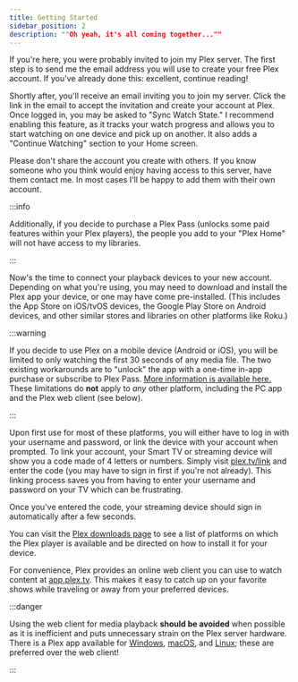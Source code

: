 ```yaml
---
title: Getting Started
sidebar_position: 2
description: ""Oh yeah, it's all coming together...""
---
```


If you're here, you were probably invited to join my Plex server. The first step is to send me the email address you will use to create your free Plex account. If you've already done this: excellent, continue reading!

Shortly after, you'll receive an email inviting you to join my server. Click the link in the email to accept the invitation and create your account at Plex. Once logged in, you may be asked to "Sync Watch State." I recommend enabling this feature, as it tracks your watch progress and allows you to start watching on one device and pick up on another. It also adds a "Continue Watching" section to your Home screen.

Please don't share the account you create with others. If you know someone who you think would enjoy having access to this server, have them contact me. In most cases I'll be happy to add them with their own account.

:::info

Additionally, if you decide to purchase a Plex Pass (unlocks some paid features within your Plex players), the people you add to your "Plex Home" will not have access to my libraries.

:::

Now's the time to connect your playback devices to your new account. Depending on what you're using, you may need to download and install the Plex app your device, or one may have come pre-installed. (This includes the App Store on iOS/tvOS devices, the Google Play Store on Android devices, and other similar stores and libraries on other platforms like Roku.)

:::warning

If you decide to use Plex on a mobile device (Android or iOS), you will be limited to only watching the first 30 seconds of any media file. The two existing workarounds are to "unlock" the app with a one-time in-app purchase or subscribe to Plex Pass. <a href="https://support.plex.tv/articles/202526943-plex-free-vs-paid/" target="_blank">More information is available here.</a> These limitations do **not** apply to *any* other platform, including the PC app and the Plex web client (see below).

:::

Upon first use for most of these platforms, you will either have to log in with your username and password, or link the device with your account when prompted. To link your account, your Smart TV or streaming device will show you a code made of 4 letters or numbers. Simply visit <a href="https://www.plex.tv/link/" target="_blank">plex.tv/link</a> and enter the code (you may have to sign in first if you're not already). This linking process saves you from having to enter your username and password on your TV which can be frustrating.

Once you've entered the code, your streaming device should sign in automatically after a few seconds.

You can visit the <a href="https://www.plex.tv/media-server-downloads/#plex-app" target="_blank">Plex downloads page</a> to see a list of platforms on which the Plex player is available and be directed on how to install it for your device.

For convenience, Plex provides an online web client you can use to watch content at <a href="https://app.plex.tv/" target="_blank">app.plex.tv</a>. This makes it easy to catch up on your favorite shows while traveling or away from your preferred devices.

:::danger

Using the web client for media playback **should be avoided** when possible as it is inefficient and puts unnecessary strain on the Plex server hardware. There is a Plex app available for <a href="https://www.plex.tv/media-server-downloads/?cat=plex+desktop&plat=windows" target="_blank">Windows</a>, <a href="https://www.plex.tv/media-server-downloads/?cat=plex+desktop&plat=macos" target="_blank">macOS</a>, and <a href="https://www.plex.tv/media-server-downloads/?cat=plex+desktop&plat=linux" target="_blank">Linux</a>; these are preferred over the web client!

:::